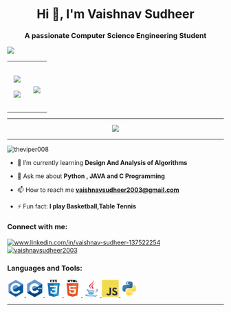 <h1 align="center">Hi 👋, I'm Vaishnav Sudheer</h1>
<h3 align="center">A passionate Computer Science Engineering Student</h3>

<img src="https://user-images.githubusercontent.com/73097560/115834477-dbab4500-a447-11eb-908a-139a6edaec5c.gif">

<table align="center">
<tr>
<td width="50%" align="center">
  <img  align="center"  src="https://streak-stats.demolab.com?user=TheViper008&theme=dark-smoky&exclude_days=Sat" />
  <br><br>
    <img  align="center"  src="https://github-readme-stats.vercel.app/api?username=TheViper008&theme=graywhite&show_icons=true" /> 
</td>
  
<td width="50%" align="center">
 
  <br><br>
  <a href="https://github.com/TheViper008">
 <img align="center" style="margin:0.5rem" src="https://github-readme-stats.vercel.app/api/top-langs/?username=TheViper008&theme=vision-friendly-dark&hide_border=false&include_all_commits=false&count_private=false&layout=compact" /> 
</a>
 <br><br>
  </td>
</tr>
</table>

---

<p align="center">
  <img src="https://leetcard.jacoblin.cool/vaishnavsudheer2003?theme=dark&font=Cambay&ext=heatmap" />
</p>

---

<p align="left"> <img src="https://komarev.com/ghpvc/?username=theviper008&label=Profile%20views&color=0e75b6&style=flat" alt="theviper008" /> </p>

- 🌱 I’m currently learning **Design And Analysis of Algorithms**

- 💬 Ask me about **Python , JAVA and C Programming**

- 📫 How to reach me **vaishnavsudheer2003@gmail.com**

- ⚡ Fun fact: **I play Basketball,Table Tennis**

<h3 align="left">Connect with me:</h3>
<p align="left">
<a href="https://linkedin.com/in/www.linkedin.com/in/vaishnav-sudheer-137522254" target="blank"><img align="center" src="https://raw.githubusercontent.com/rahuldkjain/github-profile-readme-generator/master/src/images/icons/Social/linked-in-alt.svg" alt="www.linkedin.com/in/vaishnav-sudheer-137522254" height="30" width="40" /></a>
<a href="https://www.leetcode.com/vaishnavsudheer2003" target="blank"><img align="center" src="https://raw.githubusercontent.com/rahuldkjain/github-profile-readme-generator/master/src/images/icons/Social/leet-code.svg" alt="vaishnavsudheer2003" height="30" width="40" /></a>
</p>

<h3 align="left">Languages and Tools:</h3>
<p align="left"> <a href="https://www.cprogramming.com/" target="_blank" rel="noreferrer"> <img src="https://raw.githubusercontent.com/devicons/devicon/master/icons/c/c-original.svg" alt="c" width="40" height="40"/> </a> <a href="https://www.w3schools.com/cpp/" target="_blank" rel="noreferrer"> <img src="https://raw.githubusercontent.com/devicons/devicon/master/icons/cplusplus/cplusplus-original.svg" alt="cplusplus" width="40" height="40"/> </a> <a href="https://www.w3schools.com/css/" target="_blank" rel="noreferrer"> <img src="https://raw.githubusercontent.com/devicons/devicon/master/icons/css3/css3-original-wordmark.svg" alt="css3" width="40" height="40"/> </a> <a href="https://www.w3.org/html/" target="_blank" rel="noreferrer"> <img src="https://raw.githubusercontent.com/devicons/devicon/master/icons/html5/html5-original-wordmark.svg" alt="html5" width="40" height="40"/> </a> <a href="https://www.java.com" target="_blank" rel="noreferrer"> <img src="https://raw.githubusercontent.com/devicons/devicon/master/icons/java/java-original.svg" alt="java" width="40" height="40"/> </a> <a href="https://developer.mozilla.org/en-US/docs/Web/JavaScript" target="_blank" rel="noreferrer"> <img src="https://raw.githubusercontent.com/devicons/devicon/master/icons/javascript/javascript-original.svg" alt="javascript" width="40" height="40"/> </a> <a href="https://www.python.org" target="_blank" rel="noreferrer"> <img src="https://raw.githubusercontent.com/devicons/devicon/master/icons/python/python-original.svg" alt="python" width="40" height="40"/> </a> </p>

--- 


